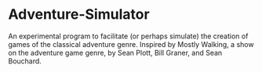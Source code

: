 # Adventure-Simulator
An experimental program to facilitate (or perhaps simulate) the creation of games of the classical adventure genre. Inspired by Mostly Walking, a show on the adventure game genre, by Sean Plott, Bill Graner, and Sean Bouchard.
